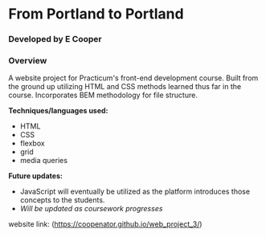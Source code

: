 # From Portland to Portland

### Developed by E Cooper

### Overview

A website project for Practicum's front-end development course. Built from the ground up utilizing HTML and CSS methods learned thus far in the course.
Incorporates BEM methodology for file structure.

**Techniques/languages used:**
* HTML
* CSS
* flexbox
* grid
* media queries

**Future updates:** 
* JavaScript will eventually be utilized as the platform introduces those concepts to the students.
* *Will be updated as coursework progresses*

website link: (https://coopenator.github.io/web_project_3/)